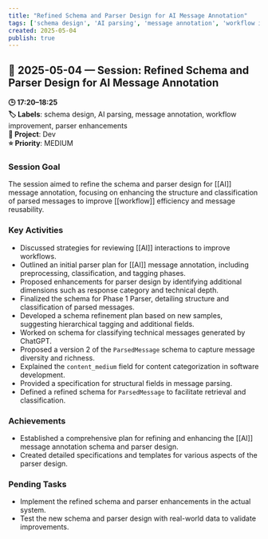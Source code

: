 ```yaml
---
title: "Refined Schema and Parser Design for AI Message Annotation"
tags: ['schema design', 'AI parsing', 'message annotation', 'workflow improvement', 'parser enhancements']
created: 2025-05-04
publish: true
---
```


## 📅 2025-05-04 — Session: Refined Schema and Parser Design for AI Message Annotation

**🕒 17:20–18:25**  
**🏷️ Labels**: schema design, AI parsing, message annotation, workflow improvement, parser enhancements  
**📂 Project**: Dev  
**⭐ Priority**: MEDIUM  


### Session Goal
The session aimed to refine the schema and parser design for [[AI]] message annotation, focusing on enhancing the structure and classification of parsed messages to improve [[workflow]] efficiency and message reusability.

### Key Activities
- Discussed strategies for reviewing [[AI]] interactions to improve workflows.
- Outlined an initial parser plan for [[AI]] message annotation, including preprocessing, classification, and tagging phases.
- Proposed enhancements for parser design by identifying additional dimensions such as response category and technical depth.
- Finalized the schema for Phase 1 Parser, detailing structure and classification of parsed messages.
- Developed a schema refinement plan based on new samples, suggesting hierarchical tagging and additional fields.
- Worked on schema for classifying technical messages generated by ChatGPT.
- Proposed a version 2 of the `ParsedMessage` schema to capture message diversity and richness.
- Explained the `content_medium` field for content categorization in software development.
- Provided a specification for structural fields in message parsing.
- Defined a refined schema for `ParsedMessage` to facilitate retrieval and classification.

### Achievements
- Established a comprehensive plan for refining and enhancing the [[AI]] message annotation schema and parser design.
- Created detailed specifications and templates for various aspects of the parser design.

### Pending Tasks
- Implement the refined schema and parser enhancements in the actual system.
- Test the new schema and parser design with real-world data to validate improvements.
